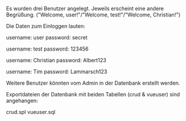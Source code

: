 Es wurden drei Benutzer angelegt. 
Jeweils erscheint eine andere Begrüßung. ("Welcome, user!"/"Welcome, test!"/"Welcome, Christian!")

Die Daten zum Einloggen lauten:

username: user
password: secret

username: test
password: 123456

username: Christian
password: Albert123

username: Tim
password: Lammarsch123

Weitere Benutzer könnten vom Admin in der Datenbank erstellt werden. 

Exportdateien der Datenbank mit beiden Tabellen (crud & vueuser) sind angehangen:

crud.spl
vueuser.sql